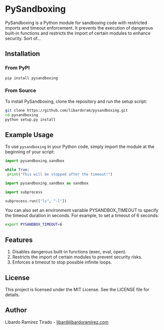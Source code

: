 # PySandboxing

PySandboxing is a Python module for sandboxing code with restricted imports and timeout enforcement. It prevents the execution of dangerous built-in functions and restricts the import of certain modules to enhance security. Sort of...


## Installation

### From PyPI

```sh
pip install pysandboxing
```

### From Source

To install PySandboxing, clone the repository and run the setup script:

```sh
git clone https://github.com/libardoram/pysandboxing.git
cd pysandboxing
python setup.py install
```

## Example Usage

To use `pysandboxing` in your Python code, simply import the module at the beginning of your script:

```python
import pysandboxing.sandbox  

while True:
 print("This will be stopped after the timeout!")
```


```python
import pysandboxing.sandbox as sandbox

import subprocess

subprocess.run(["ls", "-l"])

```

You can also set an environment variable PYSANDBOX_TIMEOUT to specify the timeout duration in seconds. For example, to set a timeout of 6 seconds:

```sh
export PYSANDBOX_TIMEOUT=6
```

## Features

1. Disables dangerous built-in functions (exec, eval, open).
2. Restricts the import of certain modules to prevent security risks.
3. Enforces a timeout to stop possible infinite loops.

## License
This project is licensed under the MIT License. See the LICENSE file for details.

## Author
Libardo Ramirez Tirado - libar@libardoramirez.com


